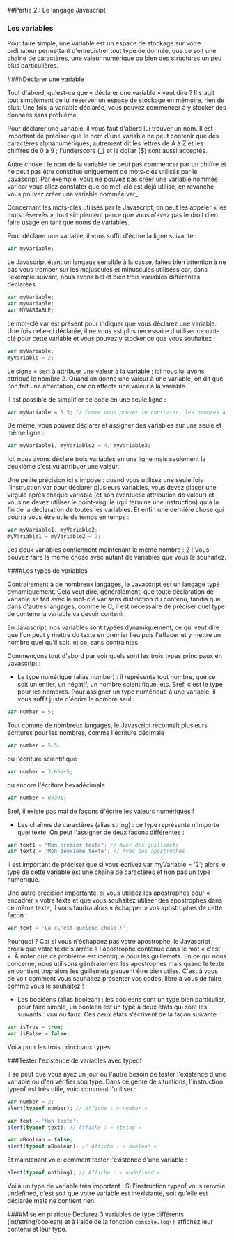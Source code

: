 ##Partie 2 : Le langage Javascript


### Les variables

Pour faire simple, une variable est un espace de stockage sur votre ordinateur permettant d'enregistrer tout type de donnée, que ce soit une chaîne de caractères, une valeur numérique ou bien des structures un peu plus particulières.

####Déclarer une variable

Tout d'abord, qu'est-ce que « déclarer une variable » veut dire ? 
Il s'agit tout simplement de lui réserver un espace de stockage en mémoire, rien de plus. Une fois la variable déclarée, vous pouvez commencer à y stocker des données sans problème.

Pour déclarer une variable, il vous faut d'abord lui trouver un nom. Il est important de préciser que le nom d'une variable ne peut contenir que des caractères alphanumériques, autrement dit les lettres de A à Z et les chiffres de 0 à 9 ; l'underscore (_) et le dollar ($) sont aussi acceptés.

Autre chose : le nom de la variable ne peut pas commencer par un chiffre et ne peut pas être constitué uniquement de mots-clés utilisés par le Javascript. Par exemple, vous ne pouvez pas créer une variable nommée var car vous allez constater que ce mot-clé est déjà utilisé, en revanche vous pouvez créer une variable nommée var_.

Concernant les mots-clés utilisés par le Javascript, on peut les appeler « les mots réservés », tout simplement parce que vous n'avez pas le droit d'en faire usage en tant que noms de variables.

Pour déclarer une variable, il vous suffit d'écrire la ligne suivante :

```javascript
var myVariable;
```

Le Javascript étant un langage sensible à la casse, faites bien attention à ne pas vous tromper sur les majuscules et minuscules utilisées car, dans l'exemple suivant, nous avons bel et bien trois variables différentes déclarées :

```javascript
var myVariable;
var myvariable;
var MYVARIABLE;
```

Le mot-clé var est présent pour indiquer que vous déclarez une variable. Une fois celle-ci déclarée, il ne vous est plus nécessaire d'utiliser ce mot-clé pour cette variable et vous pouvez y stocker ce que vous souhaitez :

```javascript
var myVariable;
myVariable = 2;
```

Le signe = sert à attribuer une valeur à la variable ; ici nous lui avons attribué le nombre 2. Quand on donne une valeur à une variable, on dit que l'on fait une affectation, car on affecte une valeur à la variable.

Il est possible de simplifier ce code en une seule ligne :

```javascript
var myVariable = 5.5; // Comme vous pouvez le constater, les nombres à virgule s'écrivent avec un point
```

De même, vous pouvez déclarer et assigner des variables sur une seule et même ligne :

```javascript
var myVariable1, myVariable2 = 4, myVariable3;
```

Ici, nous avons déclaré trois variables en une ligne mais seulement la deuxième s'est vu attribuer une valeur.

Une petite précision ici s'impose : quand vous utilisez une seule fois l'instruction var pour déclarer plusieurs variables, vous devez placer une virgule après chaque variable (et son éventuelle attribution de valeur) et vous ne devez utiliser le point-virgule (qui termine une instruction) qu'à la fin de la déclaration de toutes les variables.
Et enfin une dernière chose qui pourra vous être utile de temps en temps :

```javascript
var myVariable1, myVariable2;
myVariable1 = myVariable2 = 2;
```

Les deux variables contiennent maintenant le même nombre : 2 ! 
Vous pouvez faire la même chose avec autant de variables que vous le souhaitez.

####Les types de variables

Contrairement à de nombreux langages, le Javascript est un langage typé dynamiquement. Cela veut dire, généralement, que toute déclaration de variable se fait avec le mot-clé var sans distinction du contenu, tandis que dans d'autres langages, comme le C, il est nécessaire de préciser quel type de contenu la variable va devoir contenir.

En Javascript, nos variables sont typées dynamiquement, ce qui veut dire que l'on peut y mettre du texte en premier lieu puis l'effacer et y mettre un nombre quel qu'il soit, et ce, sans contraintes.

Commençons tout d'abord par voir quels sont les trois types principaux en Javascript :

* Le type numérique (alias number) : il représente tout nombre, que ce soit un entier, un négatif, un nombre scientifique, etc. Bref, c'est le type pour les nombres.
Pour assigner un type numérique à une variable, il vous suffit juste d'écrire le nombre seul : 

```javascript
var number = 5;
```

Tout comme de nombreux langages, le Javascript reconnaît plusieurs écritures pour les nombres, comme l'écriture décimale 

```javascript
var number = 5.5; 
```

ou l'écriture scientifique

```javascript
var number = 3.65e+5;
```

ou encore l'écriture hexadécimale 

```javascript
var number = 0x391;
```

Bref, il existe pas mal de façons d'écrire les valeurs numériques !

* Les chaînes de caractères (alias string) : ce type représente n'importe quel texte.
On peut l'assigner de deux façons différentes :

```javascript
var text1 = "Mon premier texte"; // Avec des guillemets
var text2 = 'Mon deuxième texte'; // Avec des apostrophes
```

Il est important de préciser que si vous écrivez var myVariable = '2'; alors le type de cette variable est une chaîne de caractères et non pas un type numérique.

Une autre précision importante, si vous utilisez les apostrophes pour « encadrer » votre texte et que vous souhaitez utiliser des apostrophes dans ce même texte, il vous faudra alors « échapper » vos apostrophes de cette façon :

```javascript
var text = 'Ça c\'est quelque chose !';
```

Pourquoi ? Car si vous n'échappez pas votre apostrophe, le Javascript croira que votre texte s'arrête à l'apostrophe contenue dans le mot « c'est ». À noter que ce problème est identique pour les guillemets.
En ce qui nous concerne, nous utilisons généralement les apostrophes mais quand le texte en contient trop alors les guillemets peuvent être bien utiles. C'est à vous de voir comment vous souhaitez présenter vos codes, libre à vous de faire comme vous le souhaitez !

* Les booléens (alias boolean) : les booléens sont un type bien particulier, pour faire simple, un booléen est un type à deux états qui sont les suivants : vrai ou faux. Ces deux états s'écrivent de la façon suivante :

```javascript
var isTrue = true;
var isFalse = false;
```

Voilà pour les trois principaux types.

###Tester l'existence de variables avec typeof

Il se peut que vous ayez un jour ou l'autre besoin de tester l'existence d'une variable ou d'en vérifier son type. Dans ce genre de situations, l'instruction typeof est très utile, voici comment l'utiliser :

```javascript
var number = 2;
alert(typeof number); // Affiche : « number »
```
 
```javascript
var text = 'Mon texte';
alert(typeof text); // Affiche : « string »
```

```javascript 
var aBoolean = false;
alert(typeof aBoolean); // Affiche : « boolean »
```

Et maintenant voici comment tester l'existence d'une variable :

```javascript
alert(typeof nothing); // Affiche : « undefined »
```

Voilà un type de variable très important ! 
Si l'instruction typeof vous renvoie undefined, c'est soit que votre variable est inexistante, soit qu'elle est déclarée mais ne contient rien.

####Mise en pratique 
Déclarez 3 variables de type différents (int/string/boolean) et à l'aide de la fonction ```console.log()``` affichez leur contenu et leur type.
